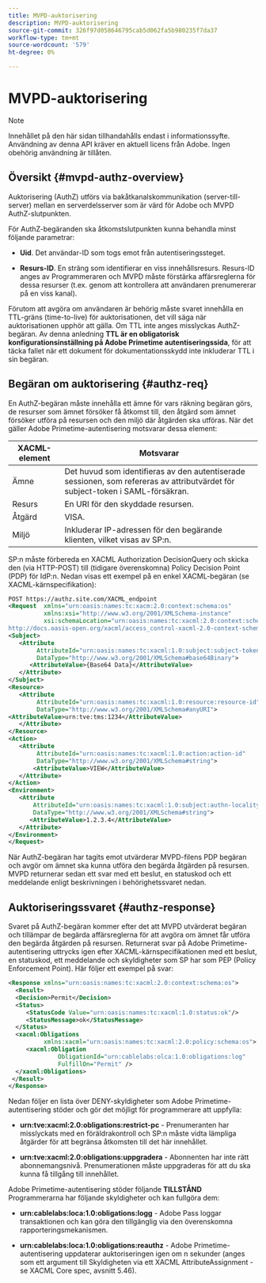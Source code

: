 ```yaml
---
title: MVPD-auktorisering
description: MVPD-auktorisering
source-git-commit: 326f97d058646795cab5d062fa5b980235f7da37
workflow-type: tm+mt
source-wordcount: '579'
ht-degree: 0%

---
```



# MVPD-auktorisering

>[!NOTE]
>
>Innehållet på den här sidan tillhandahålls endast i informationssyfte. Användning av denna API kräver en aktuell licens från Adobe. Ingen obehörig användning är tillåten.

## Översikt {#mvpd-authz-overview}

Auktorisering (AuthZ) utförs via bakåtkanalskommunikation (server-till-server) mellan en serverdelsserver som är värd för Adobe och MVPD AuthZ-slutpunkten.

För AuthZ-begäranden ska åtkomstslutpunkten kunna behandla minst följande parametrar:

* **Uid**. Det användar-ID som togs emot från autentiseringssteget.

* **Resurs-ID**. En sträng som identifierar en viss innehållsresurs. Resurs-ID anges av Programmeraren och MVPD måste förstärka affärsreglerna för dessa resurser (t.ex. genom att kontrollera att användaren prenumererar på en viss kanal).

Förutom att avgöra om användaren är behörig måste svaret innehålla en TTL-gräns (time-to-live) för auktorisationen, det vill säga när auktorisationen upphör att gälla. Om TTL inte anges misslyckas AuthZ-begäran.  Av denna anledning **TTL är en obligatorisk konfigurationsinställning på Adobe Primetime autentiseringssida**, för att täcka fallet när ett dokument för dokumentationsskydd inte inkluderar TTL i sin begäran.

## Begäran om auktorisering {#authz-req}

En AuthZ-begäran måste innehålla ett ämne för vars räkning begäran görs, de resurser som ämnet försöker få åtkomst till, den åtgärd som ämnet försöker utföra på resursen och den miljö där åtgärden ska utföras. När det gäller Adobe Primetime-autentisering motsvarar dessa element:

| XACML-element | Motsvarar |
|---------------|--------------------------------------------------------------------------------------------------------------------------------|
| Ämne | Det huvud som identifieras av den autentiserade sessionen, som refereras av attributvärdet för subject-token i SAML-försäkran. |
| Resurs | En URI för den skyddade resursen. |
| Åtgärd | VISA. |
| Miljö | Inkluderar IP-adressen för den begärande klienten, vilket visas av SP:n. |



SP:n måste förbereda en XACML Authorization DecisionQuery och skicka den (via HTTP-POST) till (tidigare överenskomna) Policy Decision Point (PDP) för IdP:n. Nedan visas ett exempel på en enkel XACML-begäran (se XACML-kärnspecifikation):

```XML
POST https://authz.site.com/XACML_endpoint
<Request  xmlns="urn:oasis:names:tc:xacm:2.0:context:schema:os"
          xmlns:xsi="http://www.w3.org/2001/XMLSchema-instance"
          xsi:schemaLocation="urn:oasis:names:tc:xacml:2.0:context:schema:os
http://docs.oasis-open.org/xacml/access_control-xacml-2.0-context-schema-os.xsd">
<Subject>
   <Attribute
        AttributeId="urn:oasis:names:tc:xacml:1.0:subject:subject-token"
        DataType="http://www.w3.org/2001/XMLSchema#base64Binary">
      <AttributeValue>{Base64 Data}</AttributeValue>
   </Attribute>
</Subject>
<Resource>
   <Attribute
        AttributeId="urn:oasis:names:tc:xacml:1.0:resource:resource-id"
        DataType="http://www.w3.org/2001/XMLSchema#anyURI">
<AttributeValue>urn:tve:tms:1234</AttributeValue>
   </Attribute>
</Resource>
<Action>
   <Attribute
        AttributeId="urn:oasis:names:tc:xacml:1.0:action:action-id"
        DataType="http://www.w3.org/2001/XMLSchema#string">
       <AttributeValue>VIEW</AttributeValue>
   </Attribute>
</Action>
<Environment>
   <Attribute
       AttributeId="urn:oasis:names:tc:xacml:1.0:subject:authn-locality:ip-address"
       DataType="http://www.w3.org/2001/XMLSchema#string">
      <AttributeValue>1.2.3.4</AttributeValue>
   </Attribute>
</Environment>
</Request>
```


När AuthZ-begäran har tagits emot utvärderar MVPD-filens PDP begäran och avgör om ämnet ska kunna utföra den begärda åtgärden på resursen. MVPD returnerar sedan ett svar med ett beslut, en statuskod och ett meddelande enligt beskrivningen i behörighetssvaret nedan.

## Auktoriseringssvaret {#authz-response}

Svaret på AuthZ-begäran kommer efter det att MVPD utvärderat begäran och tillämpar de begärda affärsreglerna för att avgöra om ämnet får utföra den begärda åtgärden på resursen. Returnerat svar på Adobe Primetime-autentisering uttrycks igen efter XACML-kärnspecifikationen med ett beslut, en statuskod, ett meddelande och skyldigheter som SP har som PEP (Policy Enforcement Point). Här följer ett exempel på svar:

```XML
<Response xmlns="urn:oasis:names:tc:xacml:2.0:context:schema:os">
  <Result>
  <Decision>Permit</Decision>
  <Status>
     <StatusCode Value="urn:oasis:names:tc:xacml:1.0:status:ok"/>
     <StatusMessage>ok</StatusMessage>
  </Status>
  <xacml:Obligations     
          xmlns:xacml="urn:oasis:names:tc:xacml:2.0:policy:schema:os">
     <xacml:Obligation    
              ObligationId="urn:cablelabs:olca:1.0:obligations:log"
              FulfillOn="Permit" />
  </xacml:Obligations>
 </Result>
</Response>
```

Nedan följer en lista över DENY-skyldigheter som Adobe Primetime-autentisering stöder och gör det möjligt för programmerare att uppfylla:

* **urn:tve:xacml:2.0:obligations:restrict-pc** - Prenumeranten har misslyckats med en föräldrakontroll och SP:n måste vidta lämpliga åtgärder för att begränsa åtkomsten till det här innehållet.

* **urn:tve:xacml:2.0:obligations:uppgradera** - Abonnenten har inte rätt abonnemangsnivå.  Prenumerationen måste uppgraderas för att du ska kunna få tillgång till innehållet.

Adobe Primetime-autentisering stöder följande **TILLSTÅND** Programmerarna har följande skyldigheter och kan fullgöra dem:

* **urn:cablelabs:loca:1.0:obligations:logg** - Adobe Pass loggar transaktionen och kan göra den tillgänglig via den överenskomna rapporteringsmekanismen.

* **urn:cablelabs:loca:1.0:obligations:reauthz** - Adobe Primetime-autentisering uppdaterar auktoriseringen igen om n sekunder (anges som ett argument till Skyldigheten via ett XACML AttributeAssignment - se XACML Core spec, avsnitt 5.46).

<!--
>![RelatedInformation]
>* [Preflight Authorization](/help/authentication/preflight-authz.md)
>* [Authentication](/help/authentication/authn-usecase.md)
-->